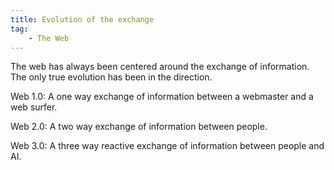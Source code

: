 ```yaml
---
title: Evolution of the exchange
tag:
    - The Web
---
```


The web has always been centered around the exchange of information. The only true evolution has been in the direction.

Web 1.0: A one way exchange of information between a webmaster and a web surfer.

Web 2.0: A two way exchange of information between people.

Web 3.0: A three way reactive exchange of information between people and AI.
